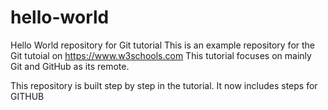 # hello-world
Hello World repository for Git tutorial
This is an example repository for the Git tutoial on https://www.w3schools.com
This tutorial focuses on mainly Git and GitHub as its remote. 

This repository is built step by step in the tutorial.
It now includes steps for GITHUB
